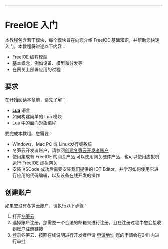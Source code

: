 
---

# FreeIOE 入门

本教程包含若干模块，每个模块旨在向您介绍 FreeIOE 基础知识，并帮助您快速入门。本教程将讲述以下内容：

* FreeIOE 编程模型
* 基本概念，例如设备、模型和分发等
* 在网关上部署应用的过程

## 要求

在开始阅读本章前，请先了解：

* **[Lua](http://www.lua.org/manual/5.3/)** 语言
* 如何构建简单的 Lua 模块
* Lua 中的面向对象编程

要完成本教程、您需要：

* Windows、Mac PC 或 Linux发行版系统
* 冬笋云开发者账户，请参阅[创建冬笋云开发者账户](#创建冬笋云开发者账户)
* 使用集成有 FreeIOE 的网关产品
  可以使用网关硬件产品，也可以使用虚拟机运行 [FreeIOE 虚拟网关](../dev_setup/vbox.md)
* 安装 VSCode
  成功后需要安装我们提供的 IOT Editor，并学习如何使用它进行应用的代码编辑，以及设备在线开发的操作

## 创建账户

如果您没有冬笋云账户，请执行以下步骤：

1. 打开[冬笋云](https://cloud.thingsroot.com)
2. 选择账户注册。您需要一个合法的邮箱来进行注册，且在注册过程中您会接收到账户注册链接
3. 登录冬笋云，按照在线说明进行开发者申请 [申请地址](http://cloud.thingsroot.com/developer)
   您的申请会在24H内进行审批
